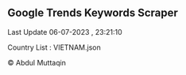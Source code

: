 

## Google Trends Keywords Scraper 
 
Last Update 06-07-2023 , 23:21:10

Country List :
VIETNAM.json



© Abdul Muttaqin 
